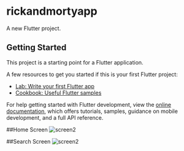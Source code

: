 # rickandmortyapp

A new Flutter project.

## Getting Started

This project is a starting point for a Flutter application.

A few resources to get you started if this is your first Flutter project:

- [Lab: Write your first Flutter app](https://docs.flutter.dev/get-started/codelab)
- [Cookbook: Useful Flutter samples](https://docs.flutter.dev/cookbook)

For help getting started with Flutter development, view the
[online documentation](https://docs.flutter.dev/), which offers tutorials,
samples, guidance on mobile development, and a full API reference.

##Home Screen
![screen2](https://github.com/robinson-arpi/Flutter_Rick-and-Morty/issues/1#issue-2165503541)

##Search Screen
![screen2](https://github.com/robinson-arpi/Flutter_Rick-and-Morty/assets/128093285/c2f0dacc-6769-4c04-b999-5fe372f6b703)
